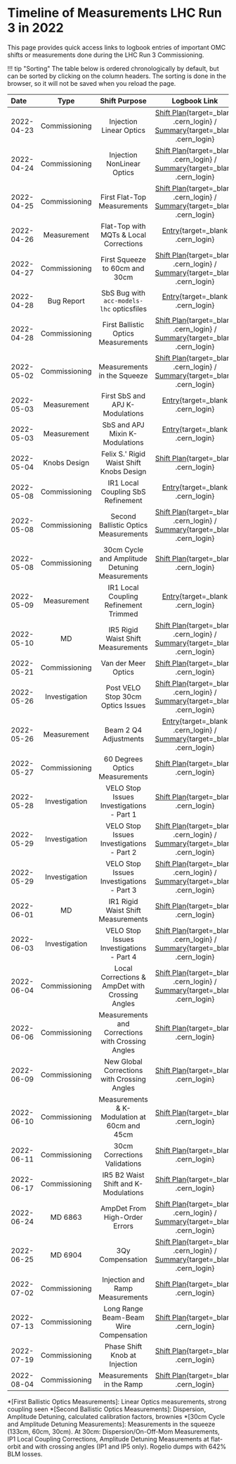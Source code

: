 # Timeline of Measurements LHC Run 3 in 2022

This page provides quick access links to logbook entries of important OMC shifts or measurements done during the LHC Run 3 Commissioning.


!!! tip "Sorting"
    The table below is ordered chronologically by default, but can be sorted by clicking on the column headers.
    The sorting is done in the browser, so it will not be saved when you reload the page.


| Date       |     Type      |                   Shift Purpose                   |                                                                        Logbook Link                                                                        |
| :--------- | :-----------: | :-----------------------------------------------: | :--------------------------------------------------------------------------------------------------------------------------------------------------------: |
| 2022-04-23 | Commissioning |              Injection Linear Optics              |                                                [Shift Plan][inj_linear_optics]{target=\_blank .cern_login} /  [Summary][inj_linear_optics_sum]{target=\_blank .cern_login}                                               |
| 2022-04-24 | Commissioning |            Injection NonLinear Optics             |                                               [Shift Plan][ink_nonlinear_optics]{target=\_blank .cern_login} / [Summary][ink_nonlinear_optics_sum]{target=\_blank .cern_login}                                               |
| 2022-04-25 | Commissioning |            First Flat-Top Measurements            |                                               [Shift Plan][first_ramp_flat_top]{target=\_blank .cern_login} / [Summary][first_ramp_flat_top_sum]{target=\_blank .cern_login}                                                |
| 2022-04-26 |  Measurement  |      Flat-Top with MQTs & Local Corrections       |                                                [Entry][flattop_mqts_local_corr]{target=\_blank .cern_login}                                                |
| 2022-04-27 | Commissioning |          First Squeeze to 60cm and 30cm           |                                              [Shift Plan][first_flattop_squeeze]{target=\_blank .cern_login} / [Summary][first_flattop_squeeze_sum]{target=\_blank .cern_login}                                               |
| 2022-04-28 |  Bug Report   |     SbS Bug with `acc-models-lhc` opticsfiles     |                                                  [Entry][opticsfile_sbs_bug]{target=\_blank .cern_login}                                                   |
| 2022-04-28 | Commissioning |        First Ballistic Optics Measurements        |         [Shift Plan][first_ballistic_optics]{target=\_blank .cern_login} / [Summary][first_ballistic_optics_sum]{target=\_blank .cern_login}               |
| 2022-05-02 | Commissioning |            Measurements in the Squeeze            |                                               [Shift Plan][squeeze_measurements]{target=\_blank .cern_login} / [Summary][squeeze_measurements_sum]{target=\_blank .cern_login}                                               |
| 2022-05-03 |  Measurement  |          First SbS and APJ K-Modulations          |                                                  [Entry][first_sbs_apj_kmod]{target=\_blank .cern_login}                                                   |
| 2022-05-03 |  Measurement  |          SbS and APJ Mixin K-Modulations          |                                                  [Entry][sbs_apj_mixin_kmod]{target=\_blank .cern_login}                                                   |
| 2022-05-04 | Knobs Design  |     Felix S.' Rigid Waist Shift Knobs Design      |                                          [Shift Plan][rigid_waist_shift_knobs_design]{target=\_blank .cern_login}                                          |
| 2022-05-08 | Commissioning |         IR1 Local Coupling SbS Refinement         |                                           [Entry][ir1_local_coupling_sbs_refinement]{target=\_blank .cern_login}                                           |
| 2022-05-08 | Commissioning |       Second Ballistic Optics Measurements        |     [Shift Plan][ballistic_optics_measurements]{target=\_blank .cern_login} / [Summary][ballistic_optics_measurements_sum]{target=\_blank .cern_login}     |
| 2022-05-08 | Commissioning |  30cm Cycle and Amplitude Detuning Measurements   |                                         [Shift Plan][30cm_cycle_first_nonlinear_corr]{target=\_blank .cern_login}                                          |
| 2022-05-09 |  Measurement  |       IR1 Local Coupling Refinement Trimmed       |                                          [Entry][ir1_local_coupling_refinement_trim]{target=\_blank .cern_login}                                           |
| 2022-05-10 |      MD       |        IR5 Rigid Waist Shift Measurements         |                                        [Shift Plan][ir5_rigid_waist_shift_measurements]{target=\_blank .cern_login} / [Summary][ir5_rigid_waist_shift_measurements_sum]{target=\_blank .cern_login}                                        |
| 2022-05-21 | Commissioning |                Van der Meer Optics                |                                         [Shift Plan][van_der_meer_optics_measurements]{target=\_blank .cern_login}                                         |
| 2022-05-26 | Investigation |         Post VELO Stop 30cm Optics Issues         | [Shift Plan][post_velo_stop_30cm_optics_issues]{target=\_blank .cern_login} / [Summary][post_velo_stop_summary_and_new_knobs]{target=\_blank .cern_login}  |
| 2022-05-26 |  Measurement  |               Beam 2 Q4 Adjustments               |  [Entry][beam_2_q4_adjustments_post_velo_stop]{target=\_blank .cern_login} / [Summary][post_velo_stop_summary_and_new_knobs]{target=\_blank .cern_login}   |
| 2022-05-27 | Commissioning |          60 Degrees Optics Measurements           |                                          [Shift Plan][60_degrees_optics_measurements]{target=\_blank .cern_login}                                          |
| 2022-05-28 | Investigation |     VELO Stop Issues Investigations - Part 1      |                                        [Shift Plan][velo_stop_issues_investigations_1]{target=\_blank .cern_login}                                         |
| 2022-05-29 | Investigation |     VELO Stop Issues Investigations - Part 2      | [Shift Plan][velo_stop_issues_investigations_2]{target=\_blank .cern_login} / [Summary][velo_stop_issues_investigations_2_sum]{target=\_blank .cern_login} |
| 2022-05-29 | Investigation |     VELO Stop Issues Investigations - Part 3      | [Shift Plan][velo_stop_issues_investigations_3]{target=\_blank .cern_login} / [Summary][velo_stop_issues_investigations_3_sum]{target=\_blank .cern_login} |
| 2022-06-01 |      MD       |        IR1 Rigid Waist Shift Measurements         |                                        [Shift Plan][ir1_rigid_waist_shift_measurements]{target=\_blank .cern_login}                                        |
| 2022-06-03 | Investigation |     VELO Stop Issues Investigations - Part 4      | [Shift Plan][velo_stop_issues_investigations_4]{target=\_blank .cern_login} / [Summary][velo_stop_issues_investigations_4_sum]{target=\_blank .cern_login} |
| 2022-06-04 | Commissioning |  Local Corrections & AmpDet with Crossing Angles  | [Shift Plan][local_corr_ampdet_crossing_angles]{target=\_blank .cern_login} / [Summary][local_corr_ampdet_crossing_angles_sum]{target=\_blank .cern_login} |
| 2022-06-06 | Commissioning | Measurements and Corrections with Crossing Angles |                                        [Shift Plan][measurements_corr_crossing_angles]{target=\_blank .cern_login}                                         |
| 2022-06-09 | Commissioning |    New Global Corrections with Crossing Angles    |                                         [Shift Plan][new_global_corr_crossing_angles]{target=\_blank .cern_login}                                          |
| 2022-06-10 | Commissioning |   Measurements & K-Modulation at 60cm and 45cm    |                                       [Shift Plan][measurements_kmod_60cm_45cm_new_corr]{target=\_blank .cern_login}                                       |
| 2022-06-11 | Commissioning |           30cm Corrections Validations            |                                              [Shift Plan][30cm_corr_validations]{target=\_blank .cern_login}                                               |
| 2022-06-17 | Commissioning |       IR5 B2 Waist Shift and K-Modulations        |                                         [Shift Plan][ir5_b2_waist_shift_kmodulations]{target=\_blank .cern_login}                                          |
| 2022-06-24 |    MD 6863    |           AmpDet From High-Order Errors           |       [Shift Plan][ampdet_high_order_errors_md]{target=\_blank .cern_login} / [Summary][ampdet_high_order_errors_md_sum]{target=\_blank .cern_login}       |
| 2022-06-25 |    MD 6904    |                 3Qy Compensation                  |               [Shift Plan][3qy_compensation_md]{target=\_blank .cern_login} / [Summary][3qy_compensation_md_sum]{target=\_blank .cern_login}               |
| 2022-07-02 | Commissioning |          Injection and Ramp Measurements          |                                           [Shift Plan][injection_ramp_measurements]{target=\_blank .cern_login}                                            |
| 2022-07-13 | Commissioning |      Long Range Beam-Beam Wire Compensation       |                                          [Shift Plan][long_range_beam_beam_wire_comp]{target=\_blank .cern_login}                                          |
| 2022-07-19 | Commissioning |           Phase Shift Knob at Injection           |                                            [Shift Plan][phase_shift_knob_injection]{target=\_blank .cern_login}                                            |
| 2022-08-04 | Commissioning |             Measurements in the Ramp              |                                                [Shift Plan][measurements_ramp]{target=\_blank .cern_login}                                                 |


<!-- All the links below -->
[inj_linear_optics]:                        https://be-op-logbook.web.cern.ch/elogbook-server/#/logbook?logbookId=1081&dateFrom=2022-04-23T00%3A00%3A00&dateTo=2022-04-23T23%3A59%3A59&eventToHighlight=3540426 
[inj_linear_optics_sum]:                    https://be-op-logbook.web.cern.ch/elogbook-server/#/logbook?logbookId=1081&dateFrom=2022-04-23T00%3A00%3A00&dateTo=2022-04-23T23%3A59%3A59&eventToHighlight=3540526 
[ink_nonlinear_optics]:                     https://be-op-logbook.web.cern.ch/elogbook-server/#/logbook?logbookId=1081&dateFrom=2022-04-24T00%3A00%3A00&dateTo=2022-04-24T23%3A59%3A59&eventToHighlight=3540908
[ink_nonlinear_optics_sum]:                 https://be-op-logbook.web.cern.ch/elogbook-server/#/logbook?logbookId=1081&dateFrom=2022-04-24T00%3A00%3A00&dateTo=2022-04-24T23%3A59%3A59&eventToHighlight=3541014
[first_ramp_flat_top]:                      https://be-op-logbook.web.cern.ch/elogbook-server/#/logbook?logbookId=1081&dateFrom=2022-04-25T00%3A00%3A00&dateTo=2022-04-25T23%3A59%3A59&eventToHighlight=3541353
[first_ramp_flat_top_sum]:                  https://be-op-logbook.web.cern.ch/elogbook-server/#/logbook?logbookId=1081&dateFrom=2022-04-25T00%3A00%3A00&dateTo=2022-04-25T23%3A59%3A59&eventToHighlight=3541731
[flattop_mqts_local_corr]:                  https://be-op-logbook.web.cern.ch/elogbook-server/#/logbook?logbookId=1081&dateFrom=2022-04-26T00%3A00%3A00&dateTo=2022-04-26T23%3A59%3A59&eventToHighlight=3542145
[first_flattop_squeeze]:                    https://be-op-logbook.web.cern.ch/elogbook-server/#/logbook?logbookId=1081&dateFrom=2022-04-27T00%3A00%3A00&dateTo=2022-04-27T23%3A59%3A59&eventToHighlight=3543086
[first_flattop_squeeze_sum]:                https://be-op-logbook.web.cern.ch/elogbook-server/#/logbook?logbookId=1081&dateFrom=2022-04-28T00%3A00%3A00&dateTo=2022-04-28T23%3A59%3A59&eventToHighlight=3543219
[opticsfile_sbs_bug]:                       https://be-op-logbook.web.cern.ch/elogbook-server/#/logbook?logbookId=1081&dateFrom=2022-04-28T00%3A00%3A00&dateTo=2022-04-28T23%3A59%3A59&eventToHighlight=3543196
[first_ballistic_optics]:                   https://be-op-logbook.web.cern.ch/elogbook-server/#/logbook?logbookId=1081&dateFrom=2022-04-28T00%3A00%3A00&dateTo=2022-04-28T23%3A59%3A59&eventToHighlight=3543823
[first_ballistic_optics_sum]:               https://be-op-logbook.web.cern.ch/elogbook-server/#/logbook?logbookId=1081&dateFrom=2022-04-28T00%3A00%3A00&dateTo=2022-04-28T23%3A59%3A59&eventToHighlight=3543708
[squeeze_measurements]:                     https://be-op-logbook.web.cern.ch/elogbook-server/#/logbook?logbookId=1081&dateFrom=2022-05-02T00%3A00%3A00&dateTo=2022-05-02T23%3A59%3A59&eventToHighlight=3544650
[squeeze_measurements_sum]:                 https://be-op-logbook.web.cern.ch/elogbook-server/#/logbook?logbookId=1081&dateFrom=2022-05-03T00%3A00%3A00&dateTo=2022-05-03T23%3A59%3A59&eventToHighlight=3545202
[first_sbs_apj_kmod]:                       https://be-op-logbook.web.cern.ch/elogbook-server/#/logbook?logbookId=1081&dateFrom=2022-05-03T00%3A00%3A00&dateTo=2022-05-03T23%3A59%3A59&eventToHighlight=3544761
[sbs_apj_mixin_kmod]:                       https://be-op-logbook.web.cern.ch/elogbook-server/#/logbook?logbookId=1081&dateFrom=2022-05-03T00%3A00%3A00&dateTo=2022-05-03T23%3A59%3A59&eventToHighlight=3544774
[rigid_waist_shift_knobs_design]:           https://be-op-logbook.web.cern.ch/elogbook-server/#/logbook?logbookId=1081&dateFrom=2022-05-04T00%3A00%3A00&dateTo=2022-05-04T23%3A59%3A59&eventToHighlight=3545713
[30cm_cycle_first_nonlinear_corr]:          https://be-op-logbook.web.cern.ch/elogbook-server/#/logbook?logbookId=1081&dateFrom=2022-05-08T00%3A00%3A00&dateTo=2022-05-08T23%3A59%3A59&eventToHighlight=3547901
[ir1_local_coupling_sbs_refinement]:        https://be-op-logbook.web.cern.ch/elogbook-server/#/logbook?logbookId=1081&dateFrom=2022-05-08T00%3A00%3A00&dateTo=2022-05-08T23%3A59%3A59&eventToHighlight=3547939
[ballistic_optics_measurements]:            https://be-op-logbook.web.cern.ch/elogbook-server/#/logbook?logbookId=1081&dateFrom=2022-05-08T00%3A00%3A00&dateTo=2022-05-08T23%3A59%3A59&eventToHighlight=3547443
[ballistic_optics_measurements_sum]:        https://be-op-logbook.web.cern.ch/elogbook-server/#/logbook?logbookId=1081&dateFrom=2022-05-09T00%3A00%3A00&dateTo=2022-05-09T23%3A59%3A59&eventToHighlight=3547543
[ir1_local_coupling_refinement_trim]:       https://be-op-logbook.web.cern.ch/elogbook-server/#/logbook?logbookId=1081&dateFrom=2022-05-09T00%3A00%3A00&dateTo=2022-05-09T23%3A59%3A59&eventToHighlight=3548033
[ir5_rigid_waist_shift_measurements]:       https://be-op-logbook.web.cern.ch/elogbook-server/#/logbook?logbookId=1081&dateFrom=2022-05-10T00%3A00%3A00&dateTo=2022-05-10T23%3A59%3A59&eventToHighlight=3548607
[ir5_rigid_waist_shift_measurements_sum]:   https://be-op-logbook.web.cern.ch/elogbook-server/#/logbook?logbookId=1081&dateFrom=2022-05-10T00%3A00%3A00&dateTo=2022-05-10T23%3A59%3A59&eventToHighlight=3548703
[van_der_meer_optics_measurements]:         https://be-op-logbook.web.cern.ch/elogbook-server/#/logbook?logbookId=1081&dateFrom=2022-05-21T00%3A00%3A00&dateTo=2022-05-21T23%3A59%3A59&eventToHighlight=3553361
[post_velo_stop_30cm_optics_issues]:        https://be-op-logbook.web.cern.ch/elogbook-server/#/logbook?logbookId=1081&dateFrom=2022-05-26T00%3A00%3A00&dateTo=2022-05-26T23%3A59%3A59&eventToHighlight=3557061
[beam_2_q4_adjustments_post_velo_stop]:     https://be-op-logbook.web.cern.ch/elogbook-server/#/logbook?logbookId=1081&dateFrom=2022-05-26T00%3A00%3A00&dateTo=2022-05-26T23%3A59%3A59&eventToHighlight=3557166
[post_velo_stop_summary_and_new_knobs]:     https://be-op-logbook.web.cern.ch/elogbook-server/#/logbook?logbookId=322&dateFrom=2022-05-26T00%3A00%3A00&dateTo=2022-05-26T23%3A59%3A59&eventToHighlight=3557222
[60_degrees_optics_measurements]:           https://be-op-logbook.web.cern.ch/elogbook-server/#/logbook?logbookId=1081&dateFrom=2022-05-27T00%3A00%3A00&dateTo=2022-05-27T23%3A59%3A59&eventToHighlight=3557793
[velo_stop_issues_investigations_1]:        https://be-op-logbook.web.cern.ch/elogbook-server/#/logbook?logbookId=1081&dateFrom=2022-05-28T00%3A00%3A00&dateTo=2022-05-28T23%3A59%3A59&eventToHighlight=3558117
[velo_stop_issues_investigations_2]:        https://be-op-logbook.web.cern.ch/elogbook-server/#/logbook?logbookId=1081&dateFrom=2022-05-29T00%3A00%3A00&dateTo=2022-05-29T23%3A59%3A59&eventToHighlight=3558327
[velo_stop_issues_investigations_2_sum]:    https://be-op-logbook.web.cern.ch/elogbook-server/#/logbook?logbookId=1081&dateFrom=2022-05-29T00%3A00%3A00&dateTo=2022-05-29T23%3A59%3A59&eventToHighlight=3558397
[velo_stop_issues_investigations_3]:        https://be-op-logbook.web.cern.ch/elogbook-server/#/logbook?logbookId=1081&dateFrom=2022-05-29T00%3A00%3A00&dateTo=2022-05-29T23%3A59%3A59&eventToHighlight=3558623
[velo_stop_issues_investigations_3_sum]:    https://be-op-logbook.web.cern.ch/elogbook-server/#/logbook?logbookId=1081&dateFrom=2022-05-29T00%3A00%3A00&dateTo=2022-05-29T23%3A59%3A59&eventToHighlight=3558884
[ir1_rigid_waist_shift_measurements]:       https://be-op-logbook.web.cern.ch/elogbook-server/#/logbook?logbookId=1081&dateFrom=2022-06-01T00%3A00%3A00&dateTo=2022-06-01T23%3A59%3A59&eventToHighlight=3559637
[velo_stop_issues_investigations_4]:        https://be-op-logbook.web.cern.ch/elogbook-server/#/logbook?logbookId=1081&dateFrom=2022-06-03T00%3A00%3A00&dateTo=2022-06-03T23%3A59%3A59&eventToHighlight=3561304
[velo_stop_issues_investigations_4_sum]:    https://be-op-logbook.web.cern.ch/elogbook-server/#/logbook?logbookId=1081&dateFrom=2022-06-04T00%3A00%3A00&dateTo=2022-06-04T23%3A59%3A59&eventToHighlight=3561373
[local_corr_ampdet_crossing_angles]:        https://be-op-logbook.web.cern.ch/elogbook-server/#/logbook?logbookId=1081&dateFrom=2022-06-04T00%3A00%3A00&dateTo=2022-06-04T23%3A59%3A59&eventToHighlight=3561709
[local_corr_ampdet_crossing_angles_sum]:    https://be-op-logbook.web.cern.ch/elogbook-server/#/logbook?logbookId=1081&dateFrom=2022-06-05T00%3A00%3A00&dateTo=2022-06-05T23%3A59%3A59&eventToHighlight=3561870
[measurements_corr_crossing_angles]:        https://be-op-logbook.web.cern.ch/elogbook-server/#/logbook?logbookId=1081&dateFrom=2022-06-06T00%3A00%3A00&dateTo=2022-06-06T23%3A59%3A59&eventToHighlight=3562342
[new_global_corr_crossing_angles]:          https://be-op-logbook.web.cern.ch/elogbook-server/#/logbook?logbookId=1081&dateFrom=2022-06-09T00%3A00%3A00&dateTo=2022-06-09T23%3A59%3A59&eventToHighlight=3563375
[measurements_kmod_60cm_45cm_new_corr]:     https://be-op-logbook.web.cern.ch/elogbook-server/#/logbook?logbookId=1081&dateFrom=2022-06-10T00%3A00%3A00&dateTo=2022-06-10T23%3A59%3A59&eventToHighlight=3564548
[30cm_corr_validations]:                    https://be-op-logbook.web.cern.ch/elogbook-server/#/logbook?logbookId=1081&dateFrom=2022-06-11T00%3A00%3A00&dateTo=2022-06-11T23%3A59%3A59&eventToHighlight=3565003
[ir5_b2_waist_shift_kmodulations]:          https://be-op-logbook.web.cern.ch/elogbook-server/#/logbook?logbookId=1081&dateFrom=2022-06-17T00%3A00%3A00&dateTo=2022-06-17T23%3A59%3A59&eventToHighlight=3568094
[ampdet_high_order_errors_md]:              https://be-op-logbook.web.cern.ch/elogbook-server/#/logbook?logbookId=1081&dateFrom=2022-06-24T00%3A00%3A00&dateTo=2022-06-24T23%3A59%3A59&eventToHighlight=3572098
[ampdet_high_order_errors_md_sum]:          https://be-op-logbook.web.cern.ch/elogbook-server/#/logbook?logbookId=1081&dateFrom=2022-06-25T00%3A00%3A00&dateTo=2022-06-25T23%3A59%3A59&eventToHighlight=3572246
[3qy_compensation_md]:                      https://be-op-logbook.web.cern.ch/elogbook-server/#/logbook?logbookId=1081&dateFrom=2022-06-25T00%3A00%3A00&dateTo=2022-06-25T23%3A59%3A59&eventToHighlight=3577882
[3qy_compensation_md_sum]:                  https://be-op-logbook.web.cern.ch/elogbook-server/#/logbook?logbookId=1081&dateFrom=2022-06-26T00%3A00%3A00&dateTo=2022-06-26T23%3A59%3A59&eventToHighlight=3578020
[injection_ramp_measurements]:              https://be-op-logbook.web.cern.ch/elogbook-server/#/logbook?logbookId=1081&dateFrom=2022-07-02T00%3A00%3A00&dateTo=2022-07-02T23%3A59%3A59&eventToHighlight=3582514
[long_range_beam_beam_wire_comp]:           https://be-op-logbook.web.cern.ch/elogbook-server/#/logbook?logbookId=1081&dateFrom=2022-07-13T00%3A00%3A00&dateTo=2022-07-13T23%3A59%3A59&eventToHighlight=3589510
[phase_shift_knob_injection]:               https://be-op-logbook.web.cern.ch/elogbook-server/#/logbook?logbookId=1081&dateFrom=2022-07-19T00%3A00%3A00&dateTo=2022-07-19T23%3A59%3A59&eventToHighlight=3592734
[measurements_ramp]:                        https://be-op-logbook.web.cern.ch/elogbook-server/#/logbook?logbookId=1081&dateFrom=2022-08-04T00%3A00%3A00&dateTo=2022-08-04T23%3A59%3A59&eventToHighlight=3601975

<!-- Tooltips -->
*[First Ballistic Optics Measurements]: Linear Optics measurements, strong coupling seen
*[Second Ballistic Optics Measurements]: Dispersion, Amplitude Detuning, calculated calibration factors, brownies
*[30cm Cycle and Amplitude Detuning Measurements]: Measurements in the squeeze (133cm, 60cm, 30cm). At 30cm: Dispersion/On-Off-Mom Measurements, IP1 Local Coupling Corrections, Amplitude Detuning Measurements at flat-orbit and with crossing angles (IP1 and IP5 only). Rogelio dumps with 642% BLM losses.